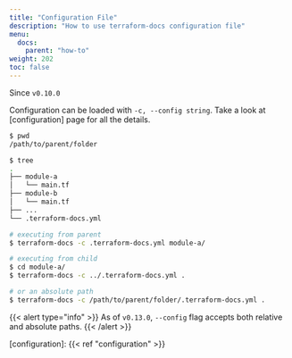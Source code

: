```yaml
---
title: "Configuration File"
description: "How to use terraform-docs configuration file"
menu:
  docs:
    parent: "how-to"
weight: 202
toc: false
---
```


Since `v0.10.0`

Configuration can be loaded with `-c, --config string`. Take a look at [configuration]
page for all the details.

```bash
$ pwd
/path/to/parent/folder

$ tree
.
├── module-a
│   └── main.tf
├── module-b
│   └── main.tf
├── ...
└── .terraform-docs.yml

# executing from parent
$ terraform-docs -c .terraform-docs.yml module-a/

# executing from child
$ cd module-a/
$ terraform-docs -c ../.terraform-docs.yml .

# or an absolute path
$ terraform-docs -c /path/to/parent/folder/.terraform-docs.yml .
```

{{< alert type="info" >}}
As of `v0.13.0`, `--config` flag accepts both relative and absolute paths.
{{< /alert >}}

[configuration]: {{< ref "configuration" >}}
